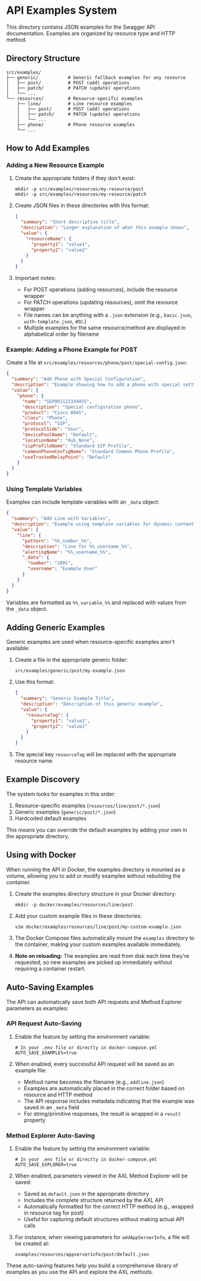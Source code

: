 # API Examples System

This directory contains JSON examples for the Swagger API documentation. Examples are organized by resource type and HTTP method.

## Directory Structure

```
src/examples/
├── generic/           # Generic fallback examples for any resource
│   ├── post/          # POST (add) operations
│   ├── patch/         # PATCH (update) operations
│   └── ...
└── resources/         # Resource-specific examples
    ├── line/          # Line resource examples
    │   ├── post/      # POST (add) operations
    │   ├── patch/     # PATCH (update) operations
    │   └── ...
    ├── phone/         # Phone resource examples
    └── ...
```

## How to Add Examples

### Adding a New Resource Example

1. Create the appropriate folders if they don't exist:
   ```
   mkdir -p src/examples/resources/my-resource/post
   mkdir -p src/examples/resources/my-resource/patch
   ```

2. Create JSON files in these directories with this format:
   ```json
   {
     "summary": "Short descriptive title",
     "description": "Longer explanation of what this example shows",
     "value": {
       "resourceName": {
         "property1": "value1",
         "property2": "value2"
       }
     }
   }
   ```

3. Important notes:
   - For POST operations (adding resources), include the resource wrapper
   - For PATCH operations (updating resources), omit the resource wrapper
   - File names can be anything with a `.json` extension (e.g., `basic.json`, `with-template.json`, etc.)
   - Multiple examples for the same resource/method are displayed in alphabetical order by filename

### Example: Adding a Phone Example for POST

Create a file at `src/examples/resources/phone/post/special-config.json`:

```json
{
  "summary": "Add Phone with Special Configuration",
  "description": "Example showing how to add a phone with special settings",
  "value": {
    "phone": {
      "name": "SEP001122334455",
      "description": "Special configuration phone",
      "product": "Cisco 8845",
      "class": "Phone",
      "protocol": "SIP",
      "protocolSide": "User",
      "devicePoolName": "Default",
      "locationName": "Hub_None",
      "sipProfileName": "Standard SIP Profile",
      "commonPhoneConfigName": "Standard Common Phone Profile",
      "useTrustedRelayPoint": "Default"
    }
  }
}
```

### Using Template Variables

Examples can include template variables with an `_data` object:

```json
{
  "summary": "Add Line with Variables",
  "description": "Example using template variables for dynamic content",
  "value": {
    "line": {
      "pattern": "%%_number_%%",
      "description": "Line for %%_username_%%",
      "alertingName": "%%_username_%%",
      "_data": {
        "number": "1001",
        "username": "Example User"
      }
    }
  }
}
```

Variables are formatted as `%%_variable_%%` and replaced with values from the `_data` object.

## Adding Generic Examples

Generic examples are used when resource-specific examples aren't available:

1. Create a file in the appropriate generic folder:
   ```
   src/examples/generic/post/my-example.json
   ```

2. Use this format:
   ```json
   {
     "summary": "Generic Example Title",
     "description": "Description of this generic example",
     "value": {
       "resourceTag": {
         "property1": "value1",
         "property2": "value2"
       }
     }
   }
   ```

3. The special key `resourceTag` will be replaced with the appropriate resource name.

## Example Discovery

The system looks for examples in this order:
1. Resource-specific examples (`resources/line/post/*.json`)
2. Generic examples (`generic/post/*.json`)
3. Hardcoded default examples

This means you can override the default examples by adding your own in the appropriate directory.

## Using with Docker

When running the API in Docker, the examples directory is mounted as a volume, allowing you to add or modify examples without rebuilding the container.

1. Create the examples directory structure in your Docker directory:
   ```
   mkdir -p docker/examples/resources/line/post
   ```

2. Add your custom example files in these directories:
   ```
   vim docker/examples/resources/line/post/my-custom-example.json
   ```

3. The Docker Compose files automatically mount the `examples` directory to the container, making your custom examples available immediately.

4. **Note on reloading:** The examples are read from disk each time they're requested, so new examples are picked up immediately without requiring a container restart.

## Auto-Saving Examples

The API can automatically save both API requests and Method Explorer parameters as examples:

### API Request Auto-Saving

1. Enable the feature by setting the environment variable:
   ```
   # In your .env file or directly in docker-compose.yml
   AUTO_SAVE_EXAMPLES=true
   ```

2. When enabled, every successful API request will be saved as an example file:
   - Method name becomes the filename (e.g., `addline.json`)
   - Examples are automatically placed in the correct folder based on resource and HTTP method
   - The API response includes metadata indicating that the example was saved in an `_meta` field
   - For string/primitive responses, the result is wrapped in a `result` property

### Method Explorer Auto-Saving

1. Enable the feature by setting the environment variable:
   ```
   # In your .env file or directly in docker-compose.yml
   AUTO_SAVE_EXPLORER=true
   ```

2. When enabled, parameters viewed in the AXL Method Explorer will be saved:
   - Saved as `default.json` in the appropriate directory
   - Includes the complete structure returned by the AXL API
   - Automatically formatted for the correct HTTP method (e.g., wrapped in resource tag for post)
   - Useful for capturing default structures without making actual API calls

3. For instance, when viewing parameters for `addAppServerInfo`, a file will be created at:
   ```
   examples/resources/appserverinfo/post/default.json
   ```

These auto-saving features help you build a comprehensive library of examples as you use the API and explore the AXL methods.
